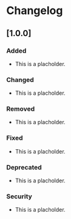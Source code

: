 # Changelog

## [1.0.0]

### Added

- This is a placholder.

### Changed

- This is a placholder.

### Removed

- This is a placholder.

### Fixed

- This is a placholder.

### Deprecated

- This is a placholder.

### Security

- This is a placholder.

